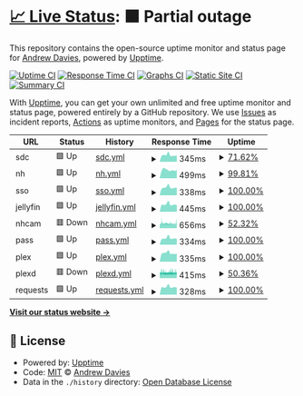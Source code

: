 # [📈 Live Status](https://uptime.andrewdavies.net): <!--live status--> **🟧 Partial outage**

This repository contains the open-source uptime monitor and status page for [Andrew Davies](andrewdavies.net), powered by [Upptime](https://github.com/upptime/upptime).

[![Uptime CI](https://github.com/andrewdavies-net/upptime/workflows/Uptime%20CI/badge.svg)](https://github.com/andrewdavies-net/upptime/actions?query=workflow%3A%22Uptime+CI%22)
[![Response Time CI](https://github.com/andrewdavies-net/upptime/workflows/Response%20Time%20CI/badge.svg)](https://github.com/andrewdavies-net/upptime/actions?query=workflow%3A%22Response+Time+CI%22)
[![Graphs CI](https://github.com/andrewdavies-net/upptime/workflows/Graphs%20CI/badge.svg)](https://github.com/andrewdavies-net/upptime/actions?query=workflow%3A%22Graphs+CI%22)
[![Static Site CI](https://github.com/andrewdavies-net/upptime/workflows/Static%20Site%20CI/badge.svg)](https://github.com/andrewdavies-net/upptime/actions?query=workflow%3A%22Static+Site+CI%22)
[![Summary CI](https://github.com/andrewdavies-net/upptime/workflows/Summary%20CI/badge.svg)](https://github.com/andrewdavies-net/upptime/actions?query=workflow%3A%22Summary+CI%22)

With [Upptime](https://upptime.js.org), you can get your own unlimited and free uptime monitor and status page, powered entirely by a GitHub repository. We use [Issues](https://github.com/andrewdavies-net/upptime/issues) as incident reports, [Actions](https://github.com/andrewdavies-net/upptime/actions) as uptime monitors, and [Pages](https://uptime.andrewdavies.net) for the status page.

<!--start: status pages-->
<!-- This summary is generated by Upptime (https://github.com/upptime/upptime) -->
<!-- Do not edit this manually, your changes will be overwritten -->
<!-- prettier-ignore -->
| URL | Status | History | Response Time | Uptime |
| --- | ------ | ------- | ------------- | ------ |
| <img alt="" src="https://favicons.githubusercontent.com/null" height="13"> sdc | 🟩 Up | [sdc.yml](https://github.com/andrewdavies-net/upptime/commits/HEAD/history/sdc.yml) | <details><summary><img alt="Response time graph" src="./graphs/sdc/response-time-week.png" height="20"> 345ms</summary><br><a href="https://uptime.andrewdavies.net/history/sdc"><img alt="Response time 369" src="https://img.shields.io/endpoint?url=https%3A%2F%2Fraw.githubusercontent.com%2Fandrewdavies-net%2Fupptime%2FHEAD%2Fapi%2Fsdc%2Fresponse-time.json"></a><br><a href="https://uptime.andrewdavies.net/history/sdc"><img alt="24-hour response time 325" src="https://img.shields.io/endpoint?url=https%3A%2F%2Fraw.githubusercontent.com%2Fandrewdavies-net%2Fupptime%2FHEAD%2Fapi%2Fsdc%2Fresponse-time-day.json"></a><br><a href="https://uptime.andrewdavies.net/history/sdc"><img alt="7-day response time 345" src="https://img.shields.io/endpoint?url=https%3A%2F%2Fraw.githubusercontent.com%2Fandrewdavies-net%2Fupptime%2FHEAD%2Fapi%2Fsdc%2Fresponse-time-week.json"></a><br><a href="https://uptime.andrewdavies.net/history/sdc"><img alt="30-day response time 369" src="https://img.shields.io/endpoint?url=https%3A%2F%2Fraw.githubusercontent.com%2Fandrewdavies-net%2Fupptime%2FHEAD%2Fapi%2Fsdc%2Fresponse-time-month.json"></a><br><a href="https://uptime.andrewdavies.net/history/sdc"><img alt="1-year response time 369" src="https://img.shields.io/endpoint?url=https%3A%2F%2Fraw.githubusercontent.com%2Fandrewdavies-net%2Fupptime%2FHEAD%2Fapi%2Fsdc%2Fresponse-time-year.json"></a></details> | <details><summary><a href="https://uptime.andrewdavies.net/history/sdc">71.62%</a></summary><a href="https://uptime.andrewdavies.net/history/sdc"><img alt="All-time uptime 82.82%" src="https://img.shields.io/endpoint?url=https%3A%2F%2Fraw.githubusercontent.com%2Fandrewdavies-net%2Fupptime%2FHEAD%2Fapi%2Fsdc%2Fuptime.json"></a><br><a href="https://uptime.andrewdavies.net/history/sdc"><img alt="24-hour uptime 0.00%" src="https://img.shields.io/endpoint?url=https%3A%2F%2Fraw.githubusercontent.com%2Fandrewdavies-net%2Fupptime%2FHEAD%2Fapi%2Fsdc%2Fuptime-day.json"></a><br><a href="https://uptime.andrewdavies.net/history/sdc"><img alt="7-day uptime 71.62%" src="https://img.shields.io/endpoint?url=https%3A%2F%2Fraw.githubusercontent.com%2Fandrewdavies-net%2Fupptime%2FHEAD%2Fapi%2Fsdc%2Fuptime-week.json"></a><br><a href="https://uptime.andrewdavies.net/history/sdc"><img alt="30-day uptime 82.82%" src="https://img.shields.io/endpoint?url=https%3A%2F%2Fraw.githubusercontent.com%2Fandrewdavies-net%2Fupptime%2FHEAD%2Fapi%2Fsdc%2Fuptime-month.json"></a><br><a href="https://uptime.andrewdavies.net/history/sdc"><img alt="1-year uptime 82.82%" src="https://img.shields.io/endpoint?url=https%3A%2F%2Fraw.githubusercontent.com%2Fandrewdavies-net%2Fupptime%2FHEAD%2Fapi%2Fsdc%2Fuptime-year.json"></a></details>
| <img alt="" src="https://favicons.githubusercontent.com/null" height="13"> nh | 🟩 Up | [nh.yml](https://github.com/andrewdavies-net/upptime/commits/HEAD/history/nh.yml) | <details><summary><img alt="Response time graph" src="./graphs/nh/response-time-week.png" height="20"> 499ms</summary><br><a href="https://uptime.andrewdavies.net/history/nh"><img alt="Response time 575" src="https://img.shields.io/endpoint?url=https%3A%2F%2Fraw.githubusercontent.com%2Fandrewdavies-net%2Fupptime%2FHEAD%2Fapi%2Fnh%2Fresponse-time.json"></a><br><a href="https://uptime.andrewdavies.net/history/nh"><img alt="24-hour response time 502" src="https://img.shields.io/endpoint?url=https%3A%2F%2Fraw.githubusercontent.com%2Fandrewdavies-net%2Fupptime%2FHEAD%2Fapi%2Fnh%2Fresponse-time-day.json"></a><br><a href="https://uptime.andrewdavies.net/history/nh"><img alt="7-day response time 499" src="https://img.shields.io/endpoint?url=https%3A%2F%2Fraw.githubusercontent.com%2Fandrewdavies-net%2Fupptime%2FHEAD%2Fapi%2Fnh%2Fresponse-time-week.json"></a><br><a href="https://uptime.andrewdavies.net/history/nh"><img alt="30-day response time 575" src="https://img.shields.io/endpoint?url=https%3A%2F%2Fraw.githubusercontent.com%2Fandrewdavies-net%2Fupptime%2FHEAD%2Fapi%2Fnh%2Fresponse-time-month.json"></a><br><a href="https://uptime.andrewdavies.net/history/nh"><img alt="1-year response time 575" src="https://img.shields.io/endpoint?url=https%3A%2F%2Fraw.githubusercontent.com%2Fandrewdavies-net%2Fupptime%2FHEAD%2Fapi%2Fnh%2Fresponse-time-year.json"></a></details> | <details><summary><a href="https://uptime.andrewdavies.net/history/nh">99.81%</a></summary><a href="https://uptime.andrewdavies.net/history/nh"><img alt="All-time uptime 99.76%" src="https://img.shields.io/endpoint?url=https%3A%2F%2Fraw.githubusercontent.com%2Fandrewdavies-net%2Fupptime%2FHEAD%2Fapi%2Fnh%2Fuptime.json"></a><br><a href="https://uptime.andrewdavies.net/history/nh"><img alt="24-hour uptime 100.00%" src="https://img.shields.io/endpoint?url=https%3A%2F%2Fraw.githubusercontent.com%2Fandrewdavies-net%2Fupptime%2FHEAD%2Fapi%2Fnh%2Fuptime-day.json"></a><br><a href="https://uptime.andrewdavies.net/history/nh"><img alt="7-day uptime 99.81%" src="https://img.shields.io/endpoint?url=https%3A%2F%2Fraw.githubusercontent.com%2Fandrewdavies-net%2Fupptime%2FHEAD%2Fapi%2Fnh%2Fuptime-week.json"></a><br><a href="https://uptime.andrewdavies.net/history/nh"><img alt="30-day uptime 99.76%" src="https://img.shields.io/endpoint?url=https%3A%2F%2Fraw.githubusercontent.com%2Fandrewdavies-net%2Fupptime%2FHEAD%2Fapi%2Fnh%2Fuptime-month.json"></a><br><a href="https://uptime.andrewdavies.net/history/nh"><img alt="1-year uptime 99.76%" src="https://img.shields.io/endpoint?url=https%3A%2F%2Fraw.githubusercontent.com%2Fandrewdavies-net%2Fupptime%2FHEAD%2Fapi%2Fnh%2Fuptime-year.json"></a></details>
| <img alt="" src="https://favicons.githubusercontent.com/null" height="13"> sso | 🟩 Up | [sso.yml](https://github.com/andrewdavies-net/upptime/commits/HEAD/history/sso.yml) | <details><summary><img alt="Response time graph" src="./graphs/sso/response-time-week.png" height="20"> 338ms</summary><br><a href="https://uptime.andrewdavies.net/history/sso"><img alt="Response time 385" src="https://img.shields.io/endpoint?url=https%3A%2F%2Fraw.githubusercontent.com%2Fandrewdavies-net%2Fupptime%2FHEAD%2Fapi%2Fsso%2Fresponse-time.json"></a><br><a href="https://uptime.andrewdavies.net/history/sso"><img alt="24-hour response time 322" src="https://img.shields.io/endpoint?url=https%3A%2F%2Fraw.githubusercontent.com%2Fandrewdavies-net%2Fupptime%2FHEAD%2Fapi%2Fsso%2Fresponse-time-day.json"></a><br><a href="https://uptime.andrewdavies.net/history/sso"><img alt="7-day response time 338" src="https://img.shields.io/endpoint?url=https%3A%2F%2Fraw.githubusercontent.com%2Fandrewdavies-net%2Fupptime%2FHEAD%2Fapi%2Fsso%2Fresponse-time-week.json"></a><br><a href="https://uptime.andrewdavies.net/history/sso"><img alt="30-day response time 385" src="https://img.shields.io/endpoint?url=https%3A%2F%2Fraw.githubusercontent.com%2Fandrewdavies-net%2Fupptime%2FHEAD%2Fapi%2Fsso%2Fresponse-time-month.json"></a><br><a href="https://uptime.andrewdavies.net/history/sso"><img alt="1-year response time 385" src="https://img.shields.io/endpoint?url=https%3A%2F%2Fraw.githubusercontent.com%2Fandrewdavies-net%2Fupptime%2FHEAD%2Fapi%2Fsso%2Fresponse-time-year.json"></a></details> | <details><summary><a href="https://uptime.andrewdavies.net/history/sso">100.00%</a></summary><a href="https://uptime.andrewdavies.net/history/sso"><img alt="All-time uptime 99.88%" src="https://img.shields.io/endpoint?url=https%3A%2F%2Fraw.githubusercontent.com%2Fandrewdavies-net%2Fupptime%2FHEAD%2Fapi%2Fsso%2Fuptime.json"></a><br><a href="https://uptime.andrewdavies.net/history/sso"><img alt="24-hour uptime 100.00%" src="https://img.shields.io/endpoint?url=https%3A%2F%2Fraw.githubusercontent.com%2Fandrewdavies-net%2Fupptime%2FHEAD%2Fapi%2Fsso%2Fuptime-day.json"></a><br><a href="https://uptime.andrewdavies.net/history/sso"><img alt="7-day uptime 100.00%" src="https://img.shields.io/endpoint?url=https%3A%2F%2Fraw.githubusercontent.com%2Fandrewdavies-net%2Fupptime%2FHEAD%2Fapi%2Fsso%2Fuptime-week.json"></a><br><a href="https://uptime.andrewdavies.net/history/sso"><img alt="30-day uptime 99.88%" src="https://img.shields.io/endpoint?url=https%3A%2F%2Fraw.githubusercontent.com%2Fandrewdavies-net%2Fupptime%2FHEAD%2Fapi%2Fsso%2Fuptime-month.json"></a><br><a href="https://uptime.andrewdavies.net/history/sso"><img alt="1-year uptime 99.88%" src="https://img.shields.io/endpoint?url=https%3A%2F%2Fraw.githubusercontent.com%2Fandrewdavies-net%2Fupptime%2FHEAD%2Fapi%2Fsso%2Fuptime-year.json"></a></details>
| <img alt="" src="https://favicons.githubusercontent.com/null" height="13"> jellyfin | 🟩 Up | [jellyfin.yml](https://github.com/andrewdavies-net/upptime/commits/HEAD/history/jellyfin.yml) | <details><summary><img alt="Response time graph" src="./graphs/jellyfin/response-time-week.png" height="20"> 445ms</summary><br><a href="https://uptime.andrewdavies.net/history/jellyfin"><img alt="Response time 500" src="https://img.shields.io/endpoint?url=https%3A%2F%2Fraw.githubusercontent.com%2Fandrewdavies-net%2Fupptime%2FHEAD%2Fapi%2Fjellyfin%2Fresponse-time.json"></a><br><a href="https://uptime.andrewdavies.net/history/jellyfin"><img alt="24-hour response time 397" src="https://img.shields.io/endpoint?url=https%3A%2F%2Fraw.githubusercontent.com%2Fandrewdavies-net%2Fupptime%2FHEAD%2Fapi%2Fjellyfin%2Fresponse-time-day.json"></a><br><a href="https://uptime.andrewdavies.net/history/jellyfin"><img alt="7-day response time 445" src="https://img.shields.io/endpoint?url=https%3A%2F%2Fraw.githubusercontent.com%2Fandrewdavies-net%2Fupptime%2FHEAD%2Fapi%2Fjellyfin%2Fresponse-time-week.json"></a><br><a href="https://uptime.andrewdavies.net/history/jellyfin"><img alt="30-day response time 500" src="https://img.shields.io/endpoint?url=https%3A%2F%2Fraw.githubusercontent.com%2Fandrewdavies-net%2Fupptime%2FHEAD%2Fapi%2Fjellyfin%2Fresponse-time-month.json"></a><br><a href="https://uptime.andrewdavies.net/history/jellyfin"><img alt="1-year response time 500" src="https://img.shields.io/endpoint?url=https%3A%2F%2Fraw.githubusercontent.com%2Fandrewdavies-net%2Fupptime%2FHEAD%2Fapi%2Fjellyfin%2Fresponse-time-year.json"></a></details> | <details><summary><a href="https://uptime.andrewdavies.net/history/jellyfin">100.00%</a></summary><a href="https://uptime.andrewdavies.net/history/jellyfin"><img alt="All-time uptime 99.88%" src="https://img.shields.io/endpoint?url=https%3A%2F%2Fraw.githubusercontent.com%2Fandrewdavies-net%2Fupptime%2FHEAD%2Fapi%2Fjellyfin%2Fuptime.json"></a><br><a href="https://uptime.andrewdavies.net/history/jellyfin"><img alt="24-hour uptime 100.00%" src="https://img.shields.io/endpoint?url=https%3A%2F%2Fraw.githubusercontent.com%2Fandrewdavies-net%2Fupptime%2FHEAD%2Fapi%2Fjellyfin%2Fuptime-day.json"></a><br><a href="https://uptime.andrewdavies.net/history/jellyfin"><img alt="7-day uptime 100.00%" src="https://img.shields.io/endpoint?url=https%3A%2F%2Fraw.githubusercontent.com%2Fandrewdavies-net%2Fupptime%2FHEAD%2Fapi%2Fjellyfin%2Fuptime-week.json"></a><br><a href="https://uptime.andrewdavies.net/history/jellyfin"><img alt="30-day uptime 99.88%" src="https://img.shields.io/endpoint?url=https%3A%2F%2Fraw.githubusercontent.com%2Fandrewdavies-net%2Fupptime%2FHEAD%2Fapi%2Fjellyfin%2Fuptime-month.json"></a><br><a href="https://uptime.andrewdavies.net/history/jellyfin"><img alt="1-year uptime 99.88%" src="https://img.shields.io/endpoint?url=https%3A%2F%2Fraw.githubusercontent.com%2Fandrewdavies-net%2Fupptime%2FHEAD%2Fapi%2Fjellyfin%2Fuptime-year.json"></a></details>
| <img alt="" src="https://favicons.githubusercontent.com/null" height="13"> nhcam | 🟥 Down | [nhcam.yml](https://github.com/andrewdavies-net/upptime/commits/HEAD/history/nhcam.yml) | <details><summary><img alt="Response time graph" src="./graphs/nhcam/response-time-week.png" height="20"> 656ms</summary><br><a href="https://uptime.andrewdavies.net/history/nhcam"><img alt="Response time 674" src="https://img.shields.io/endpoint?url=https%3A%2F%2Fraw.githubusercontent.com%2Fandrewdavies-net%2Fupptime%2FHEAD%2Fapi%2Fnhcam%2Fresponse-time.json"></a><br><a href="https://uptime.andrewdavies.net/history/nhcam"><img alt="24-hour response time 700" src="https://img.shields.io/endpoint?url=https%3A%2F%2Fraw.githubusercontent.com%2Fandrewdavies-net%2Fupptime%2FHEAD%2Fapi%2Fnhcam%2Fresponse-time-day.json"></a><br><a href="https://uptime.andrewdavies.net/history/nhcam"><img alt="7-day response time 656" src="https://img.shields.io/endpoint?url=https%3A%2F%2Fraw.githubusercontent.com%2Fandrewdavies-net%2Fupptime%2FHEAD%2Fapi%2Fnhcam%2Fresponse-time-week.json"></a><br><a href="https://uptime.andrewdavies.net/history/nhcam"><img alt="30-day response time 674" src="https://img.shields.io/endpoint?url=https%3A%2F%2Fraw.githubusercontent.com%2Fandrewdavies-net%2Fupptime%2FHEAD%2Fapi%2Fnhcam%2Fresponse-time-month.json"></a><br><a href="https://uptime.andrewdavies.net/history/nhcam"><img alt="1-year response time 674" src="https://img.shields.io/endpoint?url=https%3A%2F%2Fraw.githubusercontent.com%2Fandrewdavies-net%2Fupptime%2FHEAD%2Fapi%2Fnhcam%2Fresponse-time-year.json"></a></details> | <details><summary><a href="https://uptime.andrewdavies.net/history/nhcam">52.32%</a></summary><a href="https://uptime.andrewdavies.net/history/nhcam"><img alt="All-time uptime 70.52%" src="https://img.shields.io/endpoint?url=https%3A%2F%2Fraw.githubusercontent.com%2Fandrewdavies-net%2Fupptime%2FHEAD%2Fapi%2Fnhcam%2Fuptime.json"></a><br><a href="https://uptime.andrewdavies.net/history/nhcam"><img alt="24-hour uptime 38.22%" src="https://img.shields.io/endpoint?url=https%3A%2F%2Fraw.githubusercontent.com%2Fandrewdavies-net%2Fupptime%2FHEAD%2Fapi%2Fnhcam%2Fuptime-day.json"></a><br><a href="https://uptime.andrewdavies.net/history/nhcam"><img alt="7-day uptime 52.32%" src="https://img.shields.io/endpoint?url=https%3A%2F%2Fraw.githubusercontent.com%2Fandrewdavies-net%2Fupptime%2FHEAD%2Fapi%2Fnhcam%2Fuptime-week.json"></a><br><a href="https://uptime.andrewdavies.net/history/nhcam"><img alt="30-day uptime 70.52%" src="https://img.shields.io/endpoint?url=https%3A%2F%2Fraw.githubusercontent.com%2Fandrewdavies-net%2Fupptime%2FHEAD%2Fapi%2Fnhcam%2Fuptime-month.json"></a><br><a href="https://uptime.andrewdavies.net/history/nhcam"><img alt="1-year uptime 70.52%" src="https://img.shields.io/endpoint?url=https%3A%2F%2Fraw.githubusercontent.com%2Fandrewdavies-net%2Fupptime%2FHEAD%2Fapi%2Fnhcam%2Fuptime-year.json"></a></details>
| <img alt="" src="https://favicons.githubusercontent.com/null" height="13"> pass | 🟩 Up | [pass.yml](https://github.com/andrewdavies-net/upptime/commits/HEAD/history/pass.yml) | <details><summary><img alt="Response time graph" src="./graphs/pass/response-time-week.png" height="20"> 334ms</summary><br><a href="https://uptime.andrewdavies.net/history/pass"><img alt="Response time 353" src="https://img.shields.io/endpoint?url=https%3A%2F%2Fraw.githubusercontent.com%2Fandrewdavies-net%2Fupptime%2FHEAD%2Fapi%2Fpass%2Fresponse-time.json"></a><br><a href="https://uptime.andrewdavies.net/history/pass"><img alt="24-hour response time 301" src="https://img.shields.io/endpoint?url=https%3A%2F%2Fraw.githubusercontent.com%2Fandrewdavies-net%2Fupptime%2FHEAD%2Fapi%2Fpass%2Fresponse-time-day.json"></a><br><a href="https://uptime.andrewdavies.net/history/pass"><img alt="7-day response time 334" src="https://img.shields.io/endpoint?url=https%3A%2F%2Fraw.githubusercontent.com%2Fandrewdavies-net%2Fupptime%2FHEAD%2Fapi%2Fpass%2Fresponse-time-week.json"></a><br><a href="https://uptime.andrewdavies.net/history/pass"><img alt="30-day response time 353" src="https://img.shields.io/endpoint?url=https%3A%2F%2Fraw.githubusercontent.com%2Fandrewdavies-net%2Fupptime%2FHEAD%2Fapi%2Fpass%2Fresponse-time-month.json"></a><br><a href="https://uptime.andrewdavies.net/history/pass"><img alt="1-year response time 353" src="https://img.shields.io/endpoint?url=https%3A%2F%2Fraw.githubusercontent.com%2Fandrewdavies-net%2Fupptime%2FHEAD%2Fapi%2Fpass%2Fresponse-time-year.json"></a></details> | <details><summary><a href="https://uptime.andrewdavies.net/history/pass">100.00%</a></summary><a href="https://uptime.andrewdavies.net/history/pass"><img alt="All-time uptime 99.88%" src="https://img.shields.io/endpoint?url=https%3A%2F%2Fraw.githubusercontent.com%2Fandrewdavies-net%2Fupptime%2FHEAD%2Fapi%2Fpass%2Fuptime.json"></a><br><a href="https://uptime.andrewdavies.net/history/pass"><img alt="24-hour uptime 100.00%" src="https://img.shields.io/endpoint?url=https%3A%2F%2Fraw.githubusercontent.com%2Fandrewdavies-net%2Fupptime%2FHEAD%2Fapi%2Fpass%2Fuptime-day.json"></a><br><a href="https://uptime.andrewdavies.net/history/pass"><img alt="7-day uptime 100.00%" src="https://img.shields.io/endpoint?url=https%3A%2F%2Fraw.githubusercontent.com%2Fandrewdavies-net%2Fupptime%2FHEAD%2Fapi%2Fpass%2Fuptime-week.json"></a><br><a href="https://uptime.andrewdavies.net/history/pass"><img alt="30-day uptime 99.88%" src="https://img.shields.io/endpoint?url=https%3A%2F%2Fraw.githubusercontent.com%2Fandrewdavies-net%2Fupptime%2FHEAD%2Fapi%2Fpass%2Fuptime-month.json"></a><br><a href="https://uptime.andrewdavies.net/history/pass"><img alt="1-year uptime 99.88%" src="https://img.shields.io/endpoint?url=https%3A%2F%2Fraw.githubusercontent.com%2Fandrewdavies-net%2Fupptime%2FHEAD%2Fapi%2Fpass%2Fuptime-year.json"></a></details>
| <img alt="" src="https://favicons.githubusercontent.com/null" height="13"> plex | 🟩 Up | [plex.yml](https://github.com/andrewdavies-net/upptime/commits/HEAD/history/plex.yml) | <details><summary><img alt="Response time graph" src="./graphs/plex/response-time-week.png" height="20"> 335ms</summary><br><a href="https://uptime.andrewdavies.net/history/plex"><img alt="Response time 336" src="https://img.shields.io/endpoint?url=https%3A%2F%2Fraw.githubusercontent.com%2Fandrewdavies-net%2Fupptime%2FHEAD%2Fapi%2Fplex%2Fresponse-time.json"></a><br><a href="https://uptime.andrewdavies.net/history/plex"><img alt="24-hour response time 303" src="https://img.shields.io/endpoint?url=https%3A%2F%2Fraw.githubusercontent.com%2Fandrewdavies-net%2Fupptime%2FHEAD%2Fapi%2Fplex%2Fresponse-time-day.json"></a><br><a href="https://uptime.andrewdavies.net/history/plex"><img alt="7-day response time 335" src="https://img.shields.io/endpoint?url=https%3A%2F%2Fraw.githubusercontent.com%2Fandrewdavies-net%2Fupptime%2FHEAD%2Fapi%2Fplex%2Fresponse-time-week.json"></a><br><a href="https://uptime.andrewdavies.net/history/plex"><img alt="30-day response time 336" src="https://img.shields.io/endpoint?url=https%3A%2F%2Fraw.githubusercontent.com%2Fandrewdavies-net%2Fupptime%2FHEAD%2Fapi%2Fplex%2Fresponse-time-month.json"></a><br><a href="https://uptime.andrewdavies.net/history/plex"><img alt="1-year response time 336" src="https://img.shields.io/endpoint?url=https%3A%2F%2Fraw.githubusercontent.com%2Fandrewdavies-net%2Fupptime%2FHEAD%2Fapi%2Fplex%2Fresponse-time-year.json"></a></details> | <details><summary><a href="https://uptime.andrewdavies.net/history/plex">100.00%</a></summary><a href="https://uptime.andrewdavies.net/history/plex"><img alt="All-time uptime 99.02%" src="https://img.shields.io/endpoint?url=https%3A%2F%2Fraw.githubusercontent.com%2Fandrewdavies-net%2Fupptime%2FHEAD%2Fapi%2Fplex%2Fuptime.json"></a><br><a href="https://uptime.andrewdavies.net/history/plex"><img alt="24-hour uptime 100.00%" src="https://img.shields.io/endpoint?url=https%3A%2F%2Fraw.githubusercontent.com%2Fandrewdavies-net%2Fupptime%2FHEAD%2Fapi%2Fplex%2Fuptime-day.json"></a><br><a href="https://uptime.andrewdavies.net/history/plex"><img alt="7-day uptime 100.00%" src="https://img.shields.io/endpoint?url=https%3A%2F%2Fraw.githubusercontent.com%2Fandrewdavies-net%2Fupptime%2FHEAD%2Fapi%2Fplex%2Fuptime-week.json"></a><br><a href="https://uptime.andrewdavies.net/history/plex"><img alt="30-day uptime 99.02%" src="https://img.shields.io/endpoint?url=https%3A%2F%2Fraw.githubusercontent.com%2Fandrewdavies-net%2Fupptime%2FHEAD%2Fapi%2Fplex%2Fuptime-month.json"></a><br><a href="https://uptime.andrewdavies.net/history/plex"><img alt="1-year uptime 99.02%" src="https://img.shields.io/endpoint?url=https%3A%2F%2Fraw.githubusercontent.com%2Fandrewdavies-net%2Fupptime%2FHEAD%2Fapi%2Fplex%2Fuptime-year.json"></a></details>
| <img alt="" src="https://favicons.githubusercontent.com/null" height="13"> plexd | 🟥 Down | [plexd.yml](https://github.com/andrewdavies-net/upptime/commits/HEAD/history/plexd.yml) | <details><summary><img alt="Response time graph" src="./graphs/plexd/response-time-week.png" height="20"> 415ms</summary><br><a href="https://uptime.andrewdavies.net/history/plexd"><img alt="Response time 420" src="https://img.shields.io/endpoint?url=https%3A%2F%2Fraw.githubusercontent.com%2Fandrewdavies-net%2Fupptime%2FHEAD%2Fapi%2Fplexd%2Fresponse-time.json"></a><br><a href="https://uptime.andrewdavies.net/history/plexd"><img alt="24-hour response time 420" src="https://img.shields.io/endpoint?url=https%3A%2F%2Fraw.githubusercontent.com%2Fandrewdavies-net%2Fupptime%2FHEAD%2Fapi%2Fplexd%2Fresponse-time-day.json"></a><br><a href="https://uptime.andrewdavies.net/history/plexd"><img alt="7-day response time 415" src="https://img.shields.io/endpoint?url=https%3A%2F%2Fraw.githubusercontent.com%2Fandrewdavies-net%2Fupptime%2FHEAD%2Fapi%2Fplexd%2Fresponse-time-week.json"></a><br><a href="https://uptime.andrewdavies.net/history/plexd"><img alt="30-day response time 420" src="https://img.shields.io/endpoint?url=https%3A%2F%2Fraw.githubusercontent.com%2Fandrewdavies-net%2Fupptime%2FHEAD%2Fapi%2Fplexd%2Fresponse-time-month.json"></a><br><a href="https://uptime.andrewdavies.net/history/plexd"><img alt="1-year response time 420" src="https://img.shields.io/endpoint?url=https%3A%2F%2Fraw.githubusercontent.com%2Fandrewdavies-net%2Fupptime%2FHEAD%2Fapi%2Fplexd%2Fresponse-time-year.json"></a></details> | <details><summary><a href="https://uptime.andrewdavies.net/history/plexd">50.36%</a></summary><a href="https://uptime.andrewdavies.net/history/plexd"><img alt="All-time uptime 66.72%" src="https://img.shields.io/endpoint?url=https%3A%2F%2Fraw.githubusercontent.com%2Fandrewdavies-net%2Fupptime%2FHEAD%2Fapi%2Fplexd%2Fuptime.json"></a><br><a href="https://uptime.andrewdavies.net/history/plexd"><img alt="24-hour uptime 54.22%" src="https://img.shields.io/endpoint?url=https%3A%2F%2Fraw.githubusercontent.com%2Fandrewdavies-net%2Fupptime%2FHEAD%2Fapi%2Fplexd%2Fuptime-day.json"></a><br><a href="https://uptime.andrewdavies.net/history/plexd"><img alt="7-day uptime 50.36%" src="https://img.shields.io/endpoint?url=https%3A%2F%2Fraw.githubusercontent.com%2Fandrewdavies-net%2Fupptime%2FHEAD%2Fapi%2Fplexd%2Fuptime-week.json"></a><br><a href="https://uptime.andrewdavies.net/history/plexd"><img alt="30-day uptime 66.72%" src="https://img.shields.io/endpoint?url=https%3A%2F%2Fraw.githubusercontent.com%2Fandrewdavies-net%2Fupptime%2FHEAD%2Fapi%2Fplexd%2Fuptime-month.json"></a><br><a href="https://uptime.andrewdavies.net/history/plexd"><img alt="1-year uptime 66.72%" src="https://img.shields.io/endpoint?url=https%3A%2F%2Fraw.githubusercontent.com%2Fandrewdavies-net%2Fupptime%2FHEAD%2Fapi%2Fplexd%2Fuptime-year.json"></a></details>
| <img alt="" src="https://favicons.githubusercontent.com/null" height="13"> requests | 🟩 Up | [requests.yml](https://github.com/andrewdavies-net/upptime/commits/HEAD/history/requests.yml) | <details><summary><img alt="Response time graph" src="./graphs/requests/response-time-week.png" height="20"> 328ms</summary><br><a href="https://uptime.andrewdavies.net/history/requests"><img alt="Response time 352" src="https://img.shields.io/endpoint?url=https%3A%2F%2Fraw.githubusercontent.com%2Fandrewdavies-net%2Fupptime%2FHEAD%2Fapi%2Frequests%2Fresponse-time.json"></a><br><a href="https://uptime.andrewdavies.net/history/requests"><img alt="24-hour response time 302" src="https://img.shields.io/endpoint?url=https%3A%2F%2Fraw.githubusercontent.com%2Fandrewdavies-net%2Fupptime%2FHEAD%2Fapi%2Frequests%2Fresponse-time-day.json"></a><br><a href="https://uptime.andrewdavies.net/history/requests"><img alt="7-day response time 328" src="https://img.shields.io/endpoint?url=https%3A%2F%2Fraw.githubusercontent.com%2Fandrewdavies-net%2Fupptime%2FHEAD%2Fapi%2Frequests%2Fresponse-time-week.json"></a><br><a href="https://uptime.andrewdavies.net/history/requests"><img alt="30-day response time 352" src="https://img.shields.io/endpoint?url=https%3A%2F%2Fraw.githubusercontent.com%2Fandrewdavies-net%2Fupptime%2FHEAD%2Fapi%2Frequests%2Fresponse-time-month.json"></a><br><a href="https://uptime.andrewdavies.net/history/requests"><img alt="1-year response time 352" src="https://img.shields.io/endpoint?url=https%3A%2F%2Fraw.githubusercontent.com%2Fandrewdavies-net%2Fupptime%2FHEAD%2Fapi%2Frequests%2Fresponse-time-year.json"></a></details> | <details><summary><a href="https://uptime.andrewdavies.net/history/requests">100.00%</a></summary><a href="https://uptime.andrewdavies.net/history/requests"><img alt="All-time uptime 99.88%" src="https://img.shields.io/endpoint?url=https%3A%2F%2Fraw.githubusercontent.com%2Fandrewdavies-net%2Fupptime%2FHEAD%2Fapi%2Frequests%2Fuptime.json"></a><br><a href="https://uptime.andrewdavies.net/history/requests"><img alt="24-hour uptime 100.00%" src="https://img.shields.io/endpoint?url=https%3A%2F%2Fraw.githubusercontent.com%2Fandrewdavies-net%2Fupptime%2FHEAD%2Fapi%2Frequests%2Fuptime-day.json"></a><br><a href="https://uptime.andrewdavies.net/history/requests"><img alt="7-day uptime 100.00%" src="https://img.shields.io/endpoint?url=https%3A%2F%2Fraw.githubusercontent.com%2Fandrewdavies-net%2Fupptime%2FHEAD%2Fapi%2Frequests%2Fuptime-week.json"></a><br><a href="https://uptime.andrewdavies.net/history/requests"><img alt="30-day uptime 99.88%" src="https://img.shields.io/endpoint?url=https%3A%2F%2Fraw.githubusercontent.com%2Fandrewdavies-net%2Fupptime%2FHEAD%2Fapi%2Frequests%2Fuptime-month.json"></a><br><a href="https://uptime.andrewdavies.net/history/requests"><img alt="1-year uptime 99.88%" src="https://img.shields.io/endpoint?url=https%3A%2F%2Fraw.githubusercontent.com%2Fandrewdavies-net%2Fupptime%2FHEAD%2Fapi%2Frequests%2Fuptime-year.json"></a></details>

<!--end: status pages-->

[**Visit our status website →**](https://uptime.andrewdavies.net)

## 📄 License

- Powered by: [Upptime](https://github.com/upptime/upptime)
- Code: [MIT](./LICENSE) © [Andrew Davies](andrewdavies.net)
- Data in the `./history` directory: [Open Database License](https://opendatacommons.org/licenses/odbl/1-0/)
